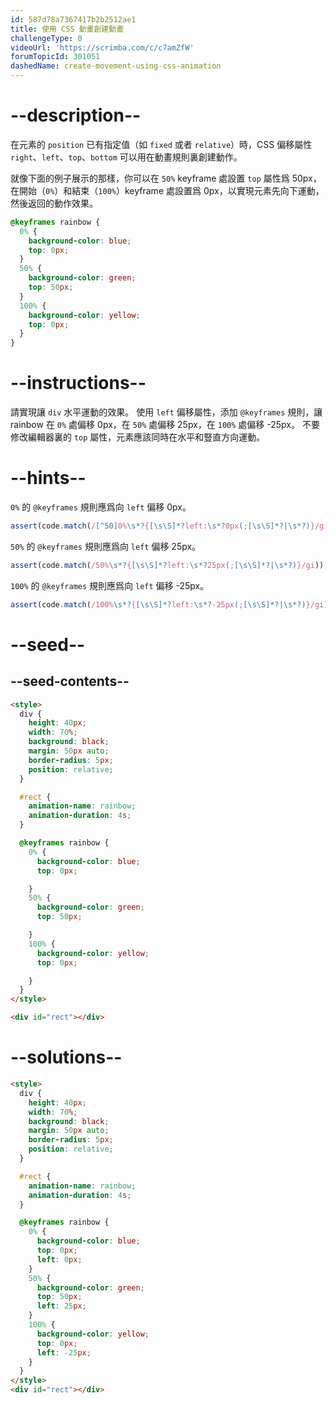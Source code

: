 ```yaml
---
id: 587d78a7367417b2b2512ae1
title: 使用 CSS 動畫創建動畫
challengeType: 0
videoUrl: 'https://scrimba.com/c/c7amZfW'
forumTopicId: 301051
dashedName: create-movement-using-css-animation
---
```


# --description--

在元素的 `position` 已有指定值（如 `fixed` 或者 `relative`）時，CSS 偏移屬性 `right`、`left`、`top`、`bottom` 可以用在動畫規則裏創建動作。

就像下面的例子展示的那樣，你可以在 `50%` keyframe 處設置 `top` 屬性爲 50px，在開始（`0%`）和結束（`100%`）keyframe 處設置爲 0px，以實現元素先向下運動，然後返回的動作效果。

```css
@keyframes rainbow {
  0% {
    background-color: blue;
    top: 0px;
  }
  50% {
    background-color: green;
    top: 50px;
  }
  100% {
    background-color: yellow;
    top: 0px;
  }
}
```

# --instructions--

請實現讓 `div` 水平運動的效果。 使用 `left` 偏移屬性，添加 `@keyframes` 規則，讓 rainbow 在 `0%` 處偏移 0px，在 `50%` 處偏移 25px，在 `100%` 處偏移 -25px。 不要修改編輯器裏的 `top` 屬性，元素應該同時在水平和豎直方向運動。

# --hints--

`0%` 的 `@keyframes` 規則應爲向 `left` 偏移 0px。

```js
assert(code.match(/[^50]0%\s*?{[\s\S]*?left:\s*?0px(;[\s\S]*?|\s*?)}/gi));
```

`50%` 的 `@keyframes` 規則應爲向 `left` 偏移 25px。

```js
assert(code.match(/50%\s*?{[\s\S]*?left:\s*?25px(;[\s\S]*?|\s*?)}/gi));
```

`100%` 的 `@keyframes` 規則應爲向 `left` 偏移 -25px。

```js
assert(code.match(/100%\s*?{[\s\S]*?left:\s*?-25px(;[\s\S]*?|\s*?)}/gi));
```

# --seed--

## --seed-contents--

```html
<style>
  div {
    height: 40px;
    width: 70%;
    background: black;
    margin: 50px auto;
    border-radius: 5px;
    position: relative;
  }

  #rect {
    animation-name: rainbow;
    animation-duration: 4s;
  }

  @keyframes rainbow {
    0% {
      background-color: blue;
      top: 0px;

    }
    50% {
      background-color: green;
      top: 50px;

    }
    100% {
      background-color: yellow;
      top: 0px;

    }
  }
</style>

<div id="rect"></div>
```

# --solutions--

```html
<style>
  div {
    height: 40px;
    width: 70%;
    background: black;
    margin: 50px auto;
    border-radius: 5px;
    position: relative;
  }

  #rect {
    animation-name: rainbow;
    animation-duration: 4s;
  }

  @keyframes rainbow {
    0% {
      background-color: blue;
      top: 0px;
      left: 0px;
    }
    50% {
      background-color: green;
      top: 50px;
      left: 25px;
    }
    100% {
      background-color: yellow;
      top: 0px;
      left: -25px;
    }
  }
</style>
<div id="rect"></div>
```
